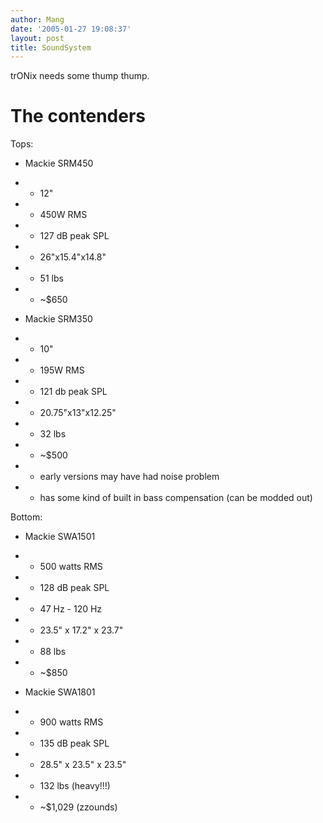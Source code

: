 ```yaml
---
author: Mang
date: '2005-01-27 19:08:37'
layout: post
title: SoundSystem
---
```


trONix needs some thump thump.

# The contenders

Tops:

* Mackie SRM450
* * 12"
* * 450W RMS
* * 127 dB peak SPL
* * 26"x15.4"x14.8"
* * 51 lbs
* * ~$650

* Mackie SRM350
* * 10"
* * 195W RMS
* * 121 db peak SPL
* * 20.75"x13"x12.25"
* * 32 lbs
* * ~$500
* * early versions may have had noise problem
* * has some kind of built in bass compensation (can be modded out)

Bottom:

* Mackie SWA1501
* * 500 watts RMS
* * 128 dB peak SPL
* * 47 Hz - 120 Hz
* * 23.5" x 17.2" x 23.7"
* * 88 lbs
* * ~$850

* Mackie SWA1801
* * 900 watts RMS
* * 135 dB peak SPL
* * 28.5" x 23.5" x 23.5"
* * 132 lbs (heavy!!!)
* * ~$1,029 (zzounds)
